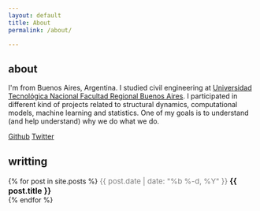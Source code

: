 ```yaml
---
layout: default
title: About
permalink: /about/

---
```

<style>
    
    .h2 {
        font-weight: 600;
        text-align: center;
        
    }

    .text:hover {
    text-decoration: underline;
    }

    .text {
    text-decoration: underline;
    font-size:16px; 
    text-decoration: none; 
    color:black;
    font-weight: 600;
    }

    .subtext {
        font-size:19px; 
        text-decoration: none; 
        color:#282828;

    }

    .date {
    font-size:15px; 
    text-decoration: none; 
    color:grey;
    }

</style>


## about

I'm from Buenos Aires, Argentina. I studied civil engineering at <a href="https://www.frba.utn.edu.ar/" target="_blank">Universidad Tecnológica Nacional Facultad Regional Buenos Aires</a>. I participated in different kind of projects related to structural dynamics, computational models, machine learning and statistics. One of my goals is to understand (and help understand) why we do what we do.

<a href="https://github.com/notravarius" Target="_blank">Github</a>
<a href="https://twitter.com/notravarius" Target="_blank">Twitter</a>

## writting

<div>
{% for post in site.posts %}
    <span class="date">{{ post.date | date: "%b %-d, %Y"  }}</span> 
    <a class="text" href="{{ post.url }}">{{ post.title }}<br></a>
{% endfor %}
</div>





